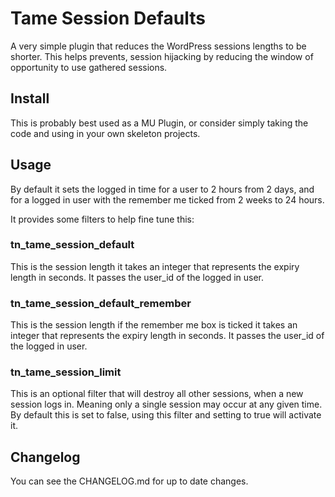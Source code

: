 # Tame Session Defaults
A very simple plugin that reduces the WordPress sessions lengths to be shorter. This helps prevents, session hijacking by reducing the window of opportunity to use gathered sessions.

## Install
This is probably best used as a MU Plugin, or consider simply taking the code and using in your own skeleton projects.

## Usage
By default it sets the logged in time for a user to 2 hours from 2 days, and for a logged in user with the remember me ticked from 2 weeks to 24 hours. 

It provides some filters to help fine tune this:

### tn_tame_session_default
This is the session length it takes an integer that represents the expiry length in seconds. It passes the user_id of the logged in user.

### tn_tame_session_default_remember
This is the session length if the remember me box is ticked it takes an integer that represents the expiry length in seconds. It passes the user_id of the logged in user.

### tn_tame_session_limit
This is an optional filter that will destroy all other sessions, when a new session logs in. Meaning only a single session may occur at any given time. By default this is set to false, using this filter and setting to true will activate it.

## Changelog
You can see the CHANGELOG.md for up to date changes.